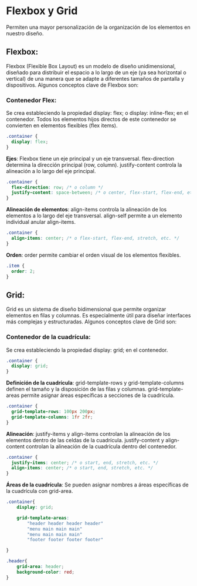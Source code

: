 # Flexbox y Grid
Permiten una mayor personalización de la organización de los elementos en nuestro diseño.

## Flexbox:
Flexbox (Flexible Box Layout) es un modelo de diseño unidimensional, diseñado para distribuir el espacio a lo largo de un eje (ya sea horizontal o vertical) de una manera que se adapte a diferentes tamaños de pantalla y dispositivos. Algunos conceptos clave de Flexbox son:

### Contenedor Flex:
Se crea estableciendo la propiedad display: flex; o display: inline-flex; en el contenedor.
Todos los elementos hijos directos de este contenedor se convierten en elementos flexibles (flex items).

```CSS
.container {
  display: flex;
}
```

**Ejes**:
Flexbox tiene un eje principal y un eje transversal.
flex-direction determina la dirección principal (row, column).
justify-content controla la alineación a lo largo del eje principal.


```CSS
.container {
  flex-direction: row; /* o column */
  justify-content: space-between; /* o center, flex-start, flex-end, etc. */
}
```

**Alineación de elementos**:
align-items controla la alineación de los elementos a lo largo del eje transversal.
align-self permite a un elemento individual anular align-items.


```CSS
.container {
  align-items: center; /* o flex-start, flex-end, stretch, etc. */
}
```

**Orden**:
order permite cambiar el orden visual de los elementos flexibles.


```CSS
.item {
  order: 2;
}
```

## Grid:
Grid es un sistema de diseño bidimensional que permite organizar elementos en filas y columnas. Es especialmente útil para diseñar interfaces más complejas y estructuradas. Algunos conceptos clave de Grid son:

### Contenedor de la cuadrícula:
Se crea estableciendo la propiedad display: grid; en el contenedor.


```CSS
.container {
  display: grid;
}
```

**Definición de la cuadrícula**:
grid-template-rows y grid-template-columns definen el tamaño y la disposición de las filas y columnas.
grid-template-areas permite asignar áreas específicas a secciones de la cuadrícula.


```CSS
.container {
  grid-template-rows: 100px 200px;
  grid-template-columns: 1fr 2fr;
}
```

**Alineación**:
justify-items y align-items controlan la alineación de los elementos dentro de las celdas de la cuadrícula.
justify-content y align-content controlan la alineación de la cuadrícula dentro del contenedor.


```CSS
.container {
  justify-items: center; /* o start, end, stretch, etc. */
  align-items: center; /* o start, end, stretch, etc. */
}
```

**Áreas de la cuadrícula**:
Se pueden asignar nombres a áreas específicas de la cuadrícula con grid-area.

```CSS
.container{
    display: grid;

    grid-template-areas: 
        "header header header header"
        "menu main main main"
        "menu main main main"
        "footer footer footer footer"

}

.header{
    grid-area: header;
    background-color: red;
}
```